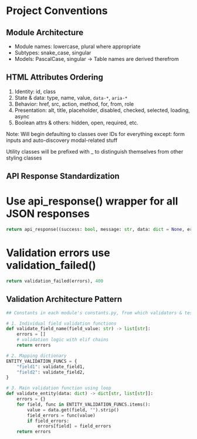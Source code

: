 # Project Conventions

## Module Architecture
- Module names: lowercase, plural where appropriate
- Subtypes: snake_case, singular
- Models: PascalCase, singular -> Table names are derived therefrom

## HTML Attributes Ordering
1. Identity: id, class
2. State & data: type, name, value, `data-*`, `aria-*`
3. Behavior: href, src, action, method, for, from, role
4. Presentation: alt, title, placeholder, disabled, checked, selected, loading, async
5. Boolean attrs & others: hidden, open, required, etc.

Note: Will begin defaulting to classes over IDs for everything except: form inputs and auto-discovery modal-related stuff

Utility classes will be prefixed with _ to distinguish themselves from other styling classes

## API Response Standardization

# Use api_response() wrapper for all JSON responses
```python
return api_response((success: bool, message: str, data: dict = None, errors: dict = None))
```

# Validation errors use validation_failed()
```python
return validation_failed(errors), 400
```

## Validation Architecture Pattern
```python
## Constants in each module's constants.py, from which validators & tests draw

# 1. Individual field validation functions
def validate_field_name(field_value: str) -> list[str]:
    errors = []
    # validation logic with elif chains
    return errors

# 2. Mapping dictionary
ENTITY_VALIDATION_FUNCS = {
    "field1": validate_field1,
    "field2": validate_field2,
}

# 3. Main validation function using loop
def validate_entity(data: dict) -> dict[str, list[str]]:
    errors = {}
    for field, func in ENTITY_VALIDATION_FUNCS.items():
        value = data.get(field, "").strip()
        field_errors = func(value)
        if field_errors:
            errors[field] = field_errors
    return errors
```